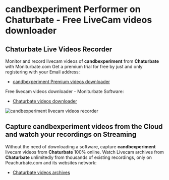 # candbexperiment Performer on Chaturbate - Free LiveCam videos downloader

## Chaturbate Live Videos Recorder

Monitor and record livecam videos of **candbexperiment** from **Chaturbate** with Moniturbate.com
Get a premium trial for free by just and only registering with your Email address:
* [candbexperiment Premium videos downloader](https://moniturbate.com/request-demo-licence-key.html)

Free livecam videos downloader - Moniturbate Software:
* [Chaturbate videos downloader](https://moniturbate.com/moniturbate-download-software.html)

![candbexperiment livecam videos recorder](https://peachurnet.com/templates/moniturbate-software.png)


## Capture candbexperiment videos from the Cloud and watch your recordings on Streaming

Without the need of downloading a software, capture **candbexperiment** livecam videos from **Chaturbate** 100% online.
Watch Livecam archives from **Chaturbate** unlimitedly from thousands of existing recordings, only on Peachurbate.com and its websites network:
* [Chaturbate videos archives](https://peachurnet.com/)
